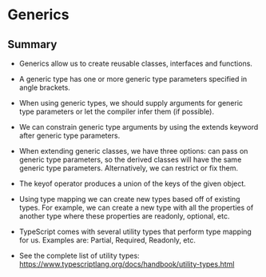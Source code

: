 # Generics
## Summary
- Generics allow us to create reusable classes, interfaces and functions.

- A generic type has one or more generic type parameters specified in angle brackets.

- When using generic types, we should supply arguments for generic type parameters or
let the compiler infer them (if possible).

- We can constrain generic type arguments by using the extends keyword after generic
type parameters.

- When extending generic classes, we have three options: can pass on generic type parameters, so the derived classes will have the same generic type parameters.
Alternatively, we can restrict or fix them.

- The keyof operator produces a union of the keys of the given object.

- Using type mapping we can create new types based off of existing types. For example,
we can create a new type with all the properties of another type where these properties
are readonly, optional, etc.

- TypeScript comes with several utility types that perform type mapping for us.
Examples are: Partial<T>, Required<T>, Readonly<T>, etc.

- See the complete list of utility types:
https://www.typescriptlang.org/docs/handbook/utility-types.html